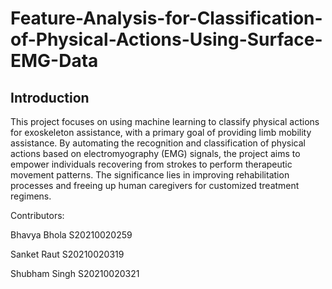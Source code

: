 # Feature-Analysis-for-Classification-of-Physical-Actions-Using-Surface-EMG-Data

## Introduction

This project focuses on using machine learning to classify physical actions for exoskeleton assistance, with a primary goal of providing limb mobility assistance. By automating the recognition and classification of physical actions based on electromyography (EMG) signals, the project aims to empower individuals recovering from strokes to perform therapeutic movement patterns. The significance lies in improving rehabilitation processes and freeing up human caregivers for customized treatment regimens.

Contributors:

Bhavya Bhola S20210020259

Sanket Raut S20210020319

Shubham Singh S20210020321
